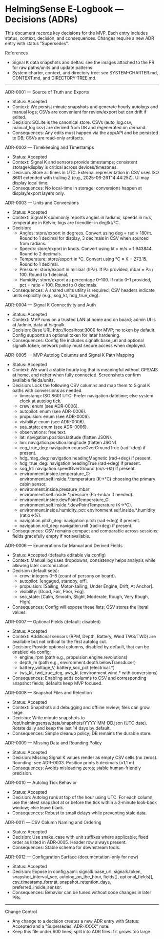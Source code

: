 # HelmingSense E‑Logbook — Decisions (ADRs)

This document records key decisions for the MVP. Each entry includes status, context, decision, and consequences. Changes require a new ADR entry with status "Supersedes".

References
- Signal K data snapshots and deltas: see the images attached to the PR for raw paths/units and update patterns.
- System charter, context, and directory tree: see SYSTEM-CHARTER.md, CONTEXT.md, and DIRECTORY-TREE.md.

---

ADR-0001 — Source of Truth and Exports
- Status: Accepted
- Context: We persist minute snapshots and generate hourly autologs and manual logs; CSVs are convenient for review/export but can drift if edited.
- Decision: SQLite is the canonical store. CSVs (auto_log.csv, manual_log.csv) are derived from DB and regenerated on demand.
- Consequences: Any edits must happen via the app/API and be persisted to DB; CSVs are read-only artifacts.

ADR-0002 — Timekeeping and Timestamps
- Status: Accepted
- Context: Signal K and sensors provide timestamps; consistent storage/display is critical across devices/timezones.
- Decision: Store all times in UTC. External representation in CSV uses ISO 8601 extended with trailing Z (e.g., 2025-06-26T14:44:25Z). UI may display local time.
- Consequences: No local-time in storage; conversions happen at display/export layers only.

ADR-0003 — Units and Conversions
- Status: Accepted
- Context: Signal K commonly reports angles in radians, speeds in m/s, temperature in Kelvin; logs are friendlier in deg/kt/°C.
- Decision:
  - Angles: store/export in degrees. Convert using deg = rad × 180/π. Round to 1 decimal for display, 3 decimals in CSV when sourced from radians.
  - Speeds: store/export in knots. Convert using kt = m/s × 1.943844. Round to 2 decimals.
  - Temperature: store/export in °C. Convert using °C = K − 273.15. Round to 1 decimal.
  - Pressure: store/export in millibar (hPa). If Pa provided, mbar = Pa / 100. Round to 1 decimal.
  - Humidity: store/export as percentage 0–100. If ratio 0–1 provided, pct = ratio × 100. Round to 0 decimals.
- Consequences: A shared units utility is required; CSV headers indicate units explicitly (e.g., sog_kt, hdg_true_deg).

ADR-0004 — Signal K Connectivity and Auth
- Status: Accepted
- Context: MVP runs on a trusted LAN at home and on board; admin UI is at /admin, data at /signalk.
- Decision: Base URL http://localhost:3000 for MVP; no token by default. Config supports an optional token for later hardening.
- Consequences: Config file includes signalk.base_url and optional signalk.token; network policy must secure access when deployed.

ADR-0005 — MVP Autolog Columns and Signal K Path Mapping
- Status: Accepted
- Context: We want a stable hourly log that is meaningful without GPS/AIS at home, and richer when fully connected. Screenshots confirm available fields/units.
- Decision: Lock the following CSV columns and map them to Signal K paths with conversions as needed.
  - timestamp: ISO 8601 UTC. Prefer navigation.datetime; else system clock at autolog tick.
  - crew: enum (see ADR-0006).
  - autopilot: enum (see ADR-0006).
  - propulsion: enum (see ADR-0006).
  - visibility: enum (see ADR-0006).
  - sea_state: enum (see ADR-0006).
  - observations: free text.
  - lat: navigation.position.latitude (flatten JSON).
  - lon: navigation.position.longitude (flatten JSON).
  - cog_true_deg: navigation.courseOverGroundTrue (rad→deg) if present.
  - hdg_mag_deg: navigation.headingMagnetic (rad→deg) if present.
  - hdg_true_deg: navigation.headingTrue (rad→deg) if present.
  - sog_kt: navigation.speedOverGround (m/s→kt) if present.
  - environment.inside.temperature_C: environment.self.inside.*.temperature (K→°C) choosing the primary cabin sensor.
  - environment.inside.pressure_mbar: environment.self.inside.*.pressure (Pa→mbar if needed).
  - environment.inside.dewPointTemperature_C: environment.self.inside.*.dewPointTemperature (K→°C).
  - environment.inside.humidity_pct: environment.self.inside.*.humidity (ratio→%).
  - navigation.pitch_deg: navigation.pitch (rad→deg) if present.
  - navigation.roll_deg: navigation.roll (rad→deg) if present.
- Consequences: CSV remains compact and comparable across sessions; fields gracefully empty if not available.

ADR-0006 — Enumerations for Manual and Derived Fields
- Status: Accepted (defaults editable via config)
- Context: Manual log uses dropdowns; consistency helps analysis while allowing later customization.
- Decision (default sets):
  - crew: integers 0–8 (count of persons on board).
  - autopilot: [engaged, standby, off].
  - propulsion: [Sailing, Motor-sailing, Under Engine, Drift, At Anchor].
  - visibility: [Good, Fair, Poor, Fog].
  - sea_state: [Calm, Smooth, Slight, Moderate, Rough, Very Rough, High].
- Consequences: Config will expose these lists; CSV stores the literal values.

ADR-0007 — Optional Fields (default: disabled)
- Status: Accepted
- Context: Additional sensors (RPM, Depth, Battery, Wind TWS/TWD) are available but not critical to the first autolog cut.
- Decision: Provide optional columns, disabled by default, that can be enabled via config:
  - engine_rpm (path e.g., propulsion.engine.revolutions)
  - depth_m (path e.g., environment.depth.belowTransducer)
  - battery_voltage_V, battery_soc_pct (electrical.*)
  - tws_kt, twd_true_deg, aws_kt (environment.wind.* with conversions)
- Consequences: Enabling adds columns to CSV and corresponding snapshot fields; defaults keep MVP focused.

ADR-0008 — Snapshot Files and Retention
- Status: Accepted
- Context: Snapshots aid debugging and offline review; files can grow large.
- Decision: Write minute snapshots to /opt/helmingsense/data/snapshots/YYYY-MM-DD.json (UTC date). Rotate daily and keep the last 14 days by default.
- Consequences: Simple cleanup policy; DB remains the durable store.

ADR-0009 — Missing Data and Rounding Policy
- Status: Accepted
- Decision: Missing Signal K values render as empty CSV cells (no zeros). Rounding: see ADR-0003. Position prints 5 decimals (≈1.1 m).
- Consequences: Avoids misleading zeros; stable human-friendly precision.

ADR-0010 — Autolog Tick Behavior
- Status: Accepted
- Decision: Autolog runs at top of the hour using UTC. For each column, use the latest snapshot at or before the tick within a 2‑minute look‑back window; else leave blank.
- Consequences: Robust to small delays while preventing stale data.

ADR-0011 — CSV Column Naming and Ordering
- Status: Accepted
- Decision: Use snake_case with unit suffixes where applicable; fixed order as listed in ADR‑0005. Header row always present.
- Consequences: Stable schema for downstream tools.

ADR-0012 — Configuration Surface (documentation-only for now)
- Status: Accepted
- Decision: Expose in config.yaml: signalk.base_url, signalk.token, snapshot_interval_sec, autolog_on_the_hour, fields[], optional_fields[], csv_timestamp_format, snapshot_retention_days, preferred_inside_sensor.
- Consequences: Behavior can be tuned without code changes in later PRs.

---

Change Control
- Any change to a decision creates a new ADR entry with Status: Accepted and a "Supersedes: ADR-XXXX" note.
- Keep this file under 600 lines; split into ADR files if it grows too large.